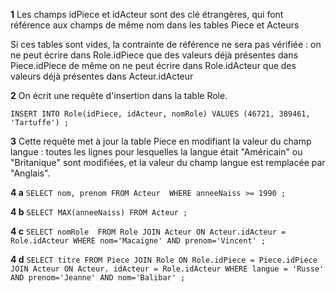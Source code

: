 **1** Les champs idPiece et idActeur sont des clé étrangères, qui font référence aux champs de même nom dans les tables Piece et Acteurs

Si ces tables sont vides, la contrainte de référence ne sera pas vérifiée : 
on ne peut écrire dans Role.idPiece  que des valeurs déjà présentes dans Piece.idPiece 
de même on ne peut écrire dans Role.idActeur  que des valeurs déjà présentes dans Acteur.idActeur

**2** On écrit une requête d'insertion dans la table Role. 

`INSERT INTO Role(idPiece, idActeur, nomRole) VALUES (46721, 389461, 'Tartuffe') ;`

**3** Cette requête met à jour la table Piece en modifiant la valeur du champ langue : 
toutes les lignes pour lesquelles la langue était "Américain" ou "Britanique" sont modifiées, 
et la valeur du champ langue est remplacée par "Anglais". 

**4 a**
`SELECT nom, prenom
FROM Acteur 
WHERE anneeNaiss >= 1990 ;`

**4 b**
`SELECT MAX(anneeNaiss)
FROM Acteur ;`

**4 c**
`SELECT nomRole 
FROM Role
JOIN Acteur ON Acteur.idActeur = Role.idActeur
WHERE nom='Macaigne' AND prenom='Vincent' ; `

**4 d**
`SELECT titre
FROM Piece
JOIN Role ON Role.idPiece = Piece.idPiece
JOIN Acteur ON Acteur. idActeur = Role.idActeur
WHERE langue = 'Russe' AND prenom='Jeanne' AND nom='Balibar' ;`
